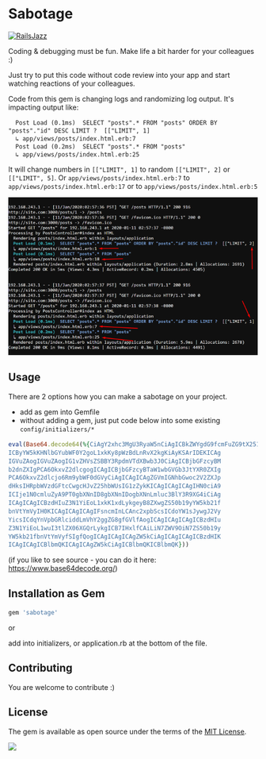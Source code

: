 # Sabotage

[![RailsJazz](https://github.com/igorkasyanchuk/rails_time_travel/blob/main/docs/my_other.svg?raw=true)](https://www.railsjazz.com)

Coding & debugging must be fun. Make life a bit harder for your colleagues :)

Just try to put this code without code review into your app and start watching reactions of your colleagues.

Code from this gem is changing logs and randomizing log output. It's impacting output like:

```
  Post Load (0.1ms)  SELECT "posts".* FROM "posts" ORDER BY "posts"."id" DESC LIMIT ?  [["LIMIT", 1]
  ↳ app/views/posts/index.html.erb:7
  Post Load (0.2ms)  SELECT "posts".* FROM "posts"
  ↳ app/views/posts/index.html.erb:25
```

It will change numbers in `[["LIMIT", 1]` to random `[["LIMIT", 2]` or `[["LIMIT", 5]`.
Or `app/views/posts/index.html.erb:7` to `app/views/posts/index.html.erb:17` or to `app/views/posts/index.html.erb:5`

[![Sample](https://raw.githubusercontent.com/igorkasyanchuk/sabotage/master/docs/sabotage.png)](https://raw.githubusercontent.com/igorkasyanchuk/sabotage/master/docs/sabotage.png)

## Usage

There are 2 options how you can make a sabotage on your project.

- add as gem into Gemfile
- without adding a gem, just put code below into some existing `config/initializers/*`

```ruby
eval(Base64.decode64(%{CiAgY2xhc3MgU3RyaW5nCiAgICBkZWYgdG9fcmFuZG9tX251bWJlcgogICAg
ICByYW5kKHNlbGYubWF0Y2goL1xkKy8pWzBdLnRvX2kgKiAyKSArIDEKICAg
IGVuZAogIGVuZAogIG1vZHVsZSBBY3RpdmVTdXBwb3J0CiAgICBjbGFzcyBM
b2dnZXIgPCA6OkxvZ2dlcgogICAgICBjbGFzcyBTaW1wbGVGb3JtYXR0ZXIg
PCA6OkxvZ2dlcjo6Rm9ybWF0dGVyCiAgICAgICAgZGVmIGNhbGwoc2V2ZXJp
dHksIHRpbWVzdGFtcCwgcHJvZ25hbWUsIG1zZykKICAgICAgICAgIHN0ciA9
ICIje1N0cmluZyA9PT0gbXNnID8gbXNnIDogbXNnLmluc3BlY3R9XG4iCiAg
ICAgICAgICBzdHIuZ3N1YiEoL1xkK1xdLykgeyB8ZXwgZS50b19yYW5kb21f
bnVtYmVyIH0KICAgICAgICAgIFsncmInLCAnc2xpbScsICdoYW1sJywgJ2Vy
YicsICdqYnVpbGRlciddLmVhY2ggZG8gfGVlfAogICAgICAgICAgICBzdHIu
Z3N1YiEoL1wuI3tlZX06XGQrLykgICB7IHxlfCAiLiN7ZWV9OiN7ZS50b19y
YW5kb21fbnVtYmVyfSIgfQogICAgICAgICAgZW5kCiAgICAgICAgICBzdHIK
ICAgICAgICBlbmQKICAgICAgZW5kCiAgICBlbmQKICBlbmQK}))
```

(if you like to see source - you can do it here: https://www.base64decode.org/)


## Installation as Gem

```ruby
gem 'sabotage'
```

or

add into initializers, or application.rb at the bottom of the file.

## Contributing

You are welcome to contribute :)

## License

The gem is available as open source under the terms of the [MIT License](https://opensource.org/licenses/MIT).

[<img src="https://github.com/igorkasyanchuk/rails_time_travel/blob/main/docs/more_gems.png?raw=true"
/>](https://www.railsjazz.com/)
